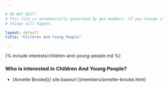 ```yaml
---

# DO NOT EDIT!
# This file is automatically generated by get-members. If you change it, bad
# things will happen.

layout: default
title: "Children And Young People"

---
```


{% include interests/children-and-young-people.md %}

### Who is interested in Children And Young People?


* [Annette Brooke]({ site.baseurl }}members/annette-brooke.html)
